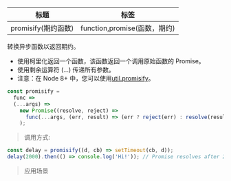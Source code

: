 | 标题                | 标签                         |
| ------------------- | ---------------------------- |
| promisify(期约函数) | function,promise(函数，期约) |

转换异步函数以返回期约。

- 使用柯里化返回一个函数，该函数返回一个调用原始函数的 Promise。
- 使用剩余运算符 (...) 传递所有参数。
- 注意：在 Node 8+ 中，您可以使用[util.promisify](https://nodejs.org/api/util.html#util_util_promisify_original)。

```js
const promisify =
  func =>
  (...args) =>
    new Promise((resolve, reject) =>
      func(...args, (err, result) => (err ? reject(err) : resolve(result)))
    );
```

> 调用方式:

```js
const delay = promisify((d, cb) => setTimeout(cb, d));
delay(2000).then(() => console.log('Hi!')); // Promise resolves after 2s
```

> 应用场景

